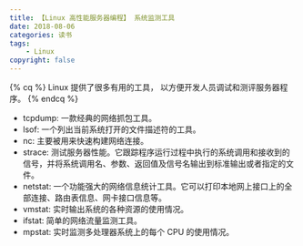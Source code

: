 ```yaml
---
title: 【Linux 高性能服务器编程】 系统监测工具
date: 2018-08-06
categories: 读书
tags:
    - Linux
copyright: false
---
```

{% cq %}
Linux 提供了很多有用的工具， 以方便开发人员调试和测评服务器程序。
{% endcq %}
<!-- more -->
* tcpdump: 一款经典的网络抓包工具。
* lsof: 一个列出当前系统打开的文件描述符的工具。
* nc: 主要被用来快速构建网络连接。
* strace: 测试服务器性能。它跟踪程序运行过程中执行的系统调用和接收到的信号，并将系统调用名、参数、返回值及信号名输出到标准输出或者指定的文件。
* netstat: 一个功能强大的网络信息统计工具。它可以打印本地网上接口上的全部连接、路由表信息、网卡接口信息等。
* vmstat: 实时输出系统的各种资源的使用情况。
* ifstat: 简单的网络流量监测工具。
* mpstat: 实时监测多处理器系统上的每个 CPU 的使用情况。
